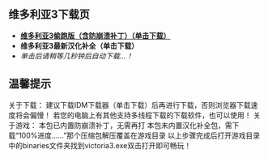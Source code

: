 ## 维多利亚3下载页

 - **[维多利亚3偷跑版（含防崩溃补丁）（单击下载）](pan.flyou.cc/v3)**
 - **维多利亚3最新汉化补全（单击下载）**
 - *单击后请稍等几秒钟后自动下载...！*
## **温馨提示**
关于下载：
建议下载IDM下载器（单击下载）后再进行下载，否则浏览器下载速度将会偏慢！
若您的电脑上有其他支持多线程下载的下载软件，也可以使用！
关于游戏：
本包已内置防崩溃补丁，无需再打
本包未内置汉化补全包，需下载“100%进度……”那个压缩包解压覆盖在游戏目录
以上步骤完成后打开游戏目录中的binaries文件夹找到victoria3.exe双击打开即可畅玩！
